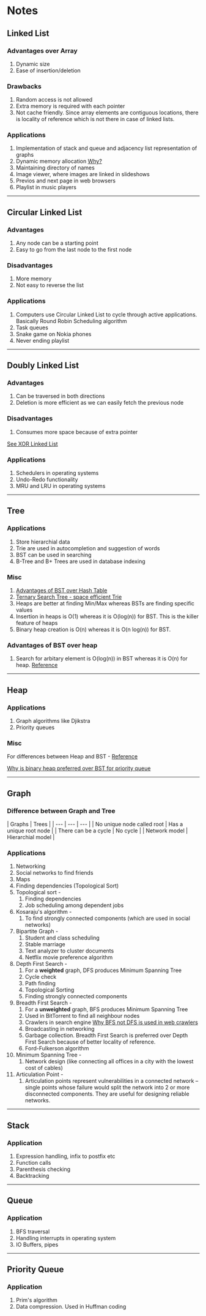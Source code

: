 # Notes

## Linked List

### Advantages over Array

1. Dynamic size
2. Ease of insertion/deletion

### Drawbacks

1. Random access is not allowed
2. Extra memory is required with each pointer
3. Not cache friendly. Since array elements are contiguous locations, there is locality of reference which is not there in case of linked lists.

### Applications

1. Implementation of stack and queue and adjacency list representation of graphs
2. Dynamic memory allocation [Why?](https://www.slideshare.net/profansari/linked-list-static-and-dynamic-memory-allocation)
3. Maintaining directory of names
4. Image viewer, where images are linked in slideshows
5. Previos and next page in web browsers
6. Playlist in music players

---

## Circular Linked List

### Advantages

1. Any node can be a starting point
2. Easy to go from the last node to the first node

### Disadvantages

1. More memory
2. Not easy to reverse the list

### Applications

1. Computers use Circular Linked List to cycle through active applications. Basically Round Robin Scheduling algorithm
2. Task queues
3. Snake game on Nokia phones
4. Never ending playlist

---

## Doubly Linked List

### Advantages

1. Can be traversed in both directions
2. Deletion is more efficient as we can easily fetch the previous node

### Disadvantages

1. Consumes more space because of extra pointer

[See XOR Linked List](https://www.geeksforgeeks.org/xor-linked-list-a-memory-efficient-doubly-linked-list-set-1/)

### Applications

1. Schedulers in operating systems
2. Undo-Redo functionality
3. MRU and LRU in operating systems

---

## Tree

### Applications

1. Store hierarchial data
2. Trie are used in autocompletion and suggestion of words
3. BST can be used in searching
4. B-Tree and B+ Trees are used in database indexing

### Misc

1. [Advantages of BST over Hash Table](https://www.geeksforgeeks.org/advantages-of-bst-over-hash-table/)
2. [Ternary Search Tree - space efficient Trie](https://www.geeksforgeeks.org/ternary-search-tree/)
3. Heaps are better at finding Min/Max whereas BSTs are finding specific values
4. Insertion in heaps is O(1) whereas it is O(log(n)) for BST. This is the killer feature of heaps
5. Binary heap creation is O(n) whereas it is O(n log(n)) for BST.

### Advantages of BST over heap

1. Search for arbitary element is O(log(n)) in BST whereas it is O(n) for heap. [Reference](https://stackoverflow.com/questions/6147242/heap-vs-binary-search-tree-bst)

---

## Heap

### Applications

1. Graph algorithms like Djikstra
2. Priority queues

### Misc

For differences between Heap and BST - [Reference](https://stackoverflow.com/questions/6147242/heap-vs-binary-search-tree-bst)

[Why is binary heap preferred over BST for priority queue](https://www.geeksforgeeks.org/why-is-binary-heap-preferred-over-bst-for-priority-queue/)

---

## Graph


### Difference between Graph and Tree

|   Graphs   |   Trees  |
| --- | --- | --- |
| No unique node called root    |   Has a unique root node  |
| There can be a cycle  |   No cycle    |
| Network model | Hierarchial model |

### Applications

1. Networking
2. Social networks to find friends
3. Maps
4. Finding dependencies (Topological Sort)
5. Topological sort -
    1. Finding dependencies
    2. Job scheduling among dependent jobs
6. Kosaraju's algorithm -
    1. To find strongly connected components (which are used in social networks)
7. Bipartite Graph - 
    1. Student and class scheduling
    2. Stable marriage
    3. Text analyzer to cluster documents
    4. Netflix movie preference algorithm
8. Depth First Search - 
    1. For a **weighted** graph, DFS produces Minimum Spanning Tree
    2. Cycle check
    3. Path finding
    4. Topological Sorting
    5. Finding strongly connected components
9. Breadth First Search - 
    1. For a **unweighted** graph, BFS produces Minimum Spanning Tree
    2. Used in BitTorrent to find all neighbour nodes
    3. Crawlers in search engine [Why BFS not DFS is used in web crawlers](https://stackoverflow.com/a/20580936/12360506)
    4. Broadcasting in networking
    5. Garbage collection. Breadth First Search is preferred over Depth First Search because of better locality of reference.
    6. Ford-Fulkerson algorithm
10. Minimum Spanning Tree -
    1. Network design (like connecting all offices in a city with the lowest cost of cables)
11. Articulation Point - 
    1. Articulation points represent vulnerabilities in a connected network – single points whose failure would split the network into 2 or more disconnected components. They are useful for designing reliable networks.

---

## Stack

### Application

1. Expression handling, infix to postfix etc
2. Function calls
3. Parenthesis checking
4. Backtracking

---

## Queue

### Application

1. BFS traversal
2. Handling interrupts in operating system
3. IO Buffers, pipes

---

## Priority Queue

### Application

1. Prim's algorithm
2. Data compression. Used in Huffman coding
